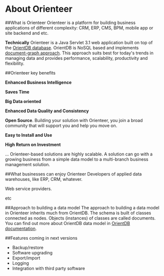 # About Orienteer

##What is Orienteer
Orienteer is a platform for building business applications of different complexity: CRM, ERP, CMS, BPM, mobile app or site backend and etc. 

**Technically** Orienteer is a Java Servlet 3.1 web application built on top of the [OrientDB database](http://orientdb.com/). OrientDB is NoSQL based and implements [document-graph approach](http://orientdb.com/docs/last/Tutorial-Introduction-to-the-NoSQL-world.html). This approach suits best for today's trends in managing data and provides performance, scalability, productivity and flexibility.


##Orienteer key benefits

**Enhanced Business Intelligence**

**Saves Time**

**Big Data oriented**

**Enhanced Data Quality and Consistency**

**Open Source**. Building your solution with Orienteer, you join a broad community that will support you and help you move on.

**Easy to Install and Use**

**High Return on Investment**

... Orienteer-based solutions are highly scalable. A solution can go with a growing business from a simple data model to a multi-branch business management solution.

##What businesses can enjoy Orienteer
Developers of applied data warehouses, like ERP, CRM, whatever.

Web service providers.

etc

##Approach to building a data model
The approach to building a data model in Orienteer inherits much from OrientDB. The schema is built of classes connected as nodes. Objects (instances) of classes are called documents. You can find out more about OrientDB data model in [OrientDB documentation](http://orientdb.com/docs/last/).


##Features coming in next versions

* Backup/restore
* Software upgrading
* Export/import
* Logging
* Integration with third party software
